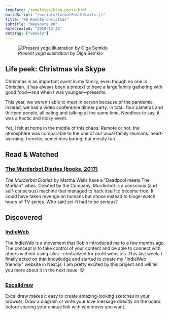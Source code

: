 ```yaml
---
template: /templates/blog-posts.html
buildScript: "/scripts/formatPostDetails.js"
title: "#8 Remote Christmas"
subtitle: "Weeknote #8"
dateCreated: "2020-12-26"
dataTag: ["weekly"]
---
```


<figure>
 <img src="https://cdn.dribbble.com/users/2893989/screenshots/14694590/media/910966cbdd566be3222cace0114512e7.png" alt="Present yoga illustration by Olga Semklo" />
 <figcaption>
 <cite>Present yoga illustration</cite> by Olga Semklo
 </figcaption>
</figure>

## Life peek: Christmas via Skype

Christmas is an important event in my family, even though no one is Christian. It has always been a pretext to have a large family gathering with good food—and when I was younger—presents.

This year, we weren't able to meet in person because of the pandemic. Instead, we had a video conference dinner party. In total: four cameras and thirteen people, all eating and talking at the same time. Needless to say, it was a hectic and noisy event.

Yet, I felt at home in the middle of this chaos. Remote or not, the atmosphere was comparable to the one of our usual family reunions: heart-warming, frenetic, sometimes boring, but mostly fun.

## Read & Watched

### [The Murderbot Diaries (books, 2017)](https://en.wikipedia.org/wiki/The_Murderbot_Diaries)

<cite>The Murderbot Diaries</cite> by Martha Wells have a "Deadpool meets The Martian" vibes. Created by the Company, Murderbot is a conscious (and self-conscious) machine that managed to hack itself to become free. It could have taken revenge on humans but chose instead to binge-watch hours of TV series. Who said sci-fi had to be serious?

## Discovered

### [IndieWeb](https://indieweb.org/)

The IndieWeb is a movement that Robin introduced me to a few months ago. The concept is to take control of your content and be able to connect with others without using silos—centralized for profit websites. This last week, I finally acted on that knowledge and started to create my "IndieWeb friendly" website in Next.js. I am pretty excited by this project and will tell you more about it in the next issue&ensp;📪

### [Excalidraw](https://excalidraw.com/)

Excalidraw makes it easy to create amazing-looking sketches in your browser. Draw a diagram or write your love message directly on the board before sharing your unique link with whomever you want.
